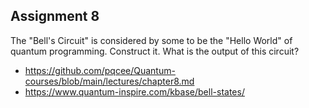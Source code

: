 ## Assignment 8

The "Bell's Circuit" is considered by some to be the "Hello World" of quantum programming. Construct it. What is the output of this circuit?

- https://github.com/pqcee/Quantum-courses/blob/main/lectures/chapter8.md
- https://www.quantum-inspire.com/kbase/bell-states/
